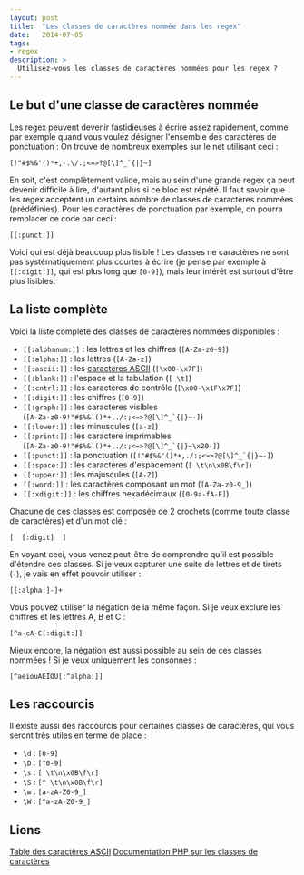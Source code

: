 ```yaml
---
layout: post
title:  "Les classes de caractères nommée dans les regex"
date:   2014-07-05
tags:
- regex
description: >
  Utilisez-vous les classes de caractères nommées pour les regex ?
---
```


## Le but d'une classe de caractères nommée

Les regex peuvent devenir fastidieuses à écrire assez rapidement, comme par exemple quand vous voulez désigner l'ensemble des caractères de ponctuation :
On trouve de nombreux exemples sur le net utilisant ceci :

	[!"#$%&'()*+,-.\/:;<=>?@[\]^_`{|}~]

En soit, c'est complètement valide, mais au sein d'une grande regex ça peut devenir difficile à lire, d'autant plus si ce bloc est répété.
Il faut savoir que les regex acceptent un certains nombre de classes de caractères nommées (prédéfinies). Pour les caractères de ponctuation par exemple, on pourra remplacer ce code par ceci :

	[[:punct:]]

Voici qui est déjà beaucoup plus lisible !
Les classes ne caractères ne sont pas systématiquement plus courtes à écrire (je pense par exemple à `[[:digit:]]`, qui est plus long que `[0-9]`), mais leur intérêt est surtout d'être plus lisibles.

## La liste complète

Voici la liste complète des classes de caractères nommées disponibles :

- `[[:alphanum:]]` : les lettres et les chiffres (`[A-Za-z0-9]`)
- `[[:alpha:]]` : les lettres (`[A-Za-z]`)
- `[[:ascii:]]` : les [caractères ASCII](https://fr.wikipedia.org/wiki/American_Standard_Code_for_Information_Interchange#Description) (`[\x00-\x7F]`)
- `[[:blank:]]` : l'espace et la tabulation (`[ \t]`)
- `[[:cntrl:]]` : les caractères de contrôle (`[\x00-\x1F\x7F]`)
- `[[:digit:]]` : les chiffres (`[0-9]`)
- `[[:graph:]]` : les caractères visibles <br>(``[A-Za-z0-9!"#$%&'()*+,./:;<=>?@[\]^_`{|}~-]``)
- `[[:lower:]]` : les minuscules (`[a-z]`)
- `[[:print:]]` : les caractère imprimables <br>(``[A-Za-z0-9!"#$%&'()*+,./:;<=>?@[\]^_`{|}~\x20-]``)
- `[[:punct:]]` : la ponctuation (``[!"#$%&'()*+,./:;<=>?@[\]^_`{|}~-]``)
- `[[:space:]]` : les caractères d'espacement (`[ \t\n\x0B\f\r]`)
- `[[:upper:]]` : les majuscules (`[A-Z]`)
- `[[:word:]]` : les caractères composant un mot (`[A-Za-z0-9_]`)
- `[[:xdigit:]]` : les chiffres hexadécimaux (`[0-9a-fA-F]`)

Chacune de ces classes est composée de 2 crochets (comme toute classe de caractères) et d'un mot clé :

	[  [:digit]  ]

En voyant ceci, vous venez peut-être de comprendre qu'il est possible d'étendre ces classes. Si je veux capturer une suite de lettres et de tirets (`-`), je vais en effet pouvoir utiliser :

	[[:alpha:]-]+

Vous pouvez utiliser la négation de la même façon. Si je veux exclure les chiffres et les lettres A, B et C :

	[^a-cA-C[:digit:]]

Mieux encore, la négation est aussi possible au sein de ces classes nommées ! Si je veux uniquement les consonnes :

	[^aeiouAEIOU[:^alpha:]]

## Les raccourcis

Il existe aussi des raccourcis pour certaines classes de caractères, qui vous seront très utiles en terme de place :

- `\d` : `[0-9]`
- `\D` : `[^0-9]`
- `\s` : `[ \t\n\x0B\f\r]`
- `\S` : `[^ \t\n\x0B\f\r]`
- `\w` : `[a-zA-Z0-9_]`
- `\W` : `[^a-zA-Z0-9_]`

## Liens

[Table des caractères ASCII](https://fr.wikipedia.org/wiki/American_Standard_Code_for_Information_Interchange#Description)
[Documentation PHP sur les classes de caractères](https://fr.php.net//manual/fr/regexp.reference.character-classes.php)